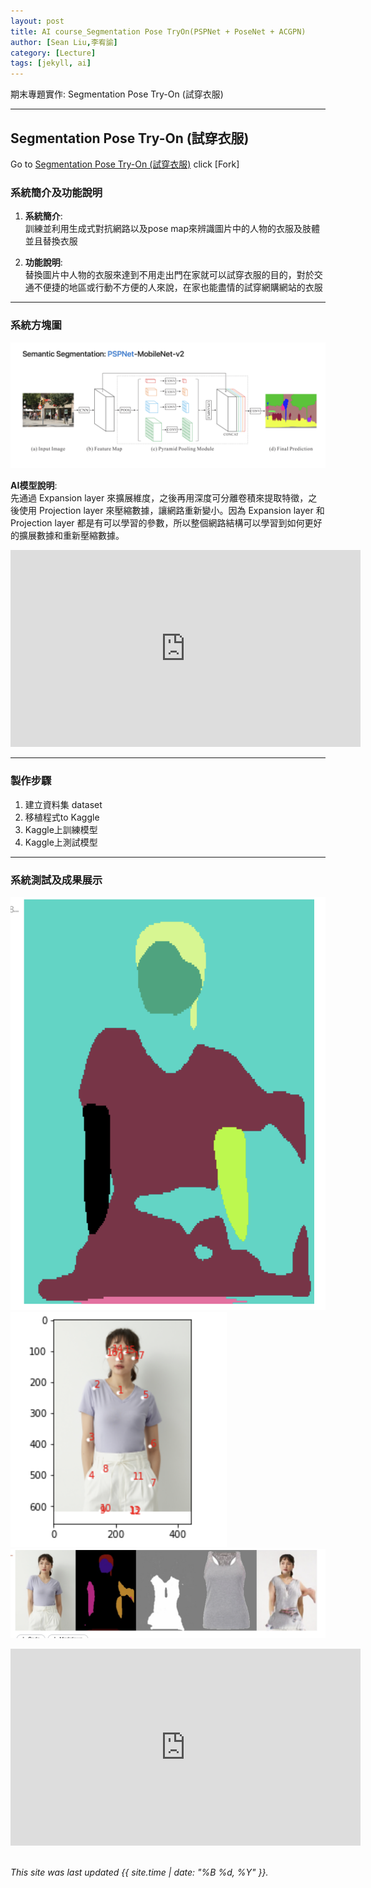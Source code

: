 ```yaml
---
layout: post
title: AI course_Segmentation Pose TryOn(PSPNet + PoseNet + ACGPN)
author: [Sean Liu,李宥諭]
category: [Lecture]
tags: [jekyll, ai]
---
```

期末專題實作: Segmentation Pose Try-On (試穿衣服)

---
## Segmentation Pose Try-On (試穿衣服)
Go to [Segmentation Pose Try-On (試穿衣服)](https://www.kaggle.com/code/seeanbooo/segmentation-pose-tryon) click [Fork] <br />

### 系統簡介及功能說明

1. **系統簡介**:<br>
   訓練並利用生成式對抗網路以及pose map來辨識圖片中的人物的衣服及肢體並且替換衣服

2. **功能說明**:<br>
   替換圖片中人物的衣服來達到不用走出門在家就可以試穿衣服的目的，對於交通不便捷的地區或行動不方便的人來說，在家也能盡情的試穿網購網站的衣服

---
### 系統方塊圖
![](https://github.com/sean207cc/AI-course/blob/gh-pages/images/截圖%202023-01-06%20下午4.46.36.png?raw=true)

**AI模型說明**:<br>
先通過 Expansion layer 來擴展維度，之後再用深度可分離卷積來提取特徵，之後使用 Projection layer 來壓縮數據，讓網路重新變小。因為 Expansion layer 和 Projection layer 都是有可以學習的參數，所以整個網路結構可以學習到如何更好的擴展數據和重新壓縮數據。
<iframe width="560" height="315" src="https://www.youtube.com/embed/TEXL9gsCksQ" title="YouTube video player" frameborder="0" allow="accelerometer; autoplay; clipboard-write; encrypted-media; gyroscope; picture-in-picture; web-share" allowfullscreen></iframe>

---
### 製作步驟

1. 建立資料集 dataset
2. 移植程式to Kaggle
3. Kaggle上訓練模型
4. Kaggle上測試模型

---
### 系統測試及成果展示
![](https://github.com/sean207cc/AI-course/blob/gh-pages/images/show%201.png?raw=true)
![](https://github.com/sean207cc/AI-course/blob/gh-pages/images/show%202.png?raw=true)
![](https://github.com/sean207cc/AI-course/blob/gh-pages/images/show%203.png?raw=true)
<iframe width="560" height="315" src="https://www.youtube.com/embed/AwWavQFB7ds" title="YouTube video player" frameborder="0" allow="accelerometer; autoplay; clipboard-write; encrypted-media; gyroscope; picture-in-picture; web-share" allowfullscreen></iframe>

<br>
<br>

*This site was last updated {{ site.time | date: "%B %d, %Y" }}.*
